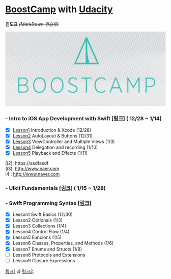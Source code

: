 # [BoostCamp](http://boostcamp.connect.or.kr) with [Udacity](https://www.udacity.com)
**진도표**  ~~*(MarkDown 연습용)*~~


![BoostCamp Logo](./bc_img.png)

### - Intro to iOS App Development with Swift [[링크]](https://www.udacity.com/course/intro-to-ios-app-development-with-swift--ud585) ( 12/28 ~ 1/14)

- [x] [Lesson1][i1] Introduction & Xcode (12/28) 
- [x] [Lesson2](i2) AutoLayout & Buttons (12/31)
- [x] [Lesson3](i3) ViewController and Multiple Views (1/3)
- [x] [Lesson4](i4) Delegation and recording (1/10)
- [x] [Lesson5](i5) Playback and Effects (1/11)

[i1]:./Introto%20iOS%20App%20Development%20with%20Swift/Lesson1%20Introduction%20&%20Xcode/ReadMe.md

[i2]: https://asdfasdf  
(i3): http://www.naer.com  
i4 : http://www.naver.com

### - UIkit Fundamentals [[링크]](https://www.udacity.com/course/uikit-fundamentals--ud788) ( 1/15 ~ 1/28)

### - Swift Programming Syntax [[링크]](https://www.udacity.com/course/learn-swift-programming-syntax--ud902)

- [x] Lesson1 Swift Basics (12/30)
- [x] Lesson2 Optionals (1/3)
- [x] Lesson3 Collections (1/4)
- [x] Lesson4 Control Flow (1/4)
- [x] Lesson5 Funcions (1/5)
- [x] Lesson6 Classes, Properties, and Methods (1/6)
- [x] Lesson7 Enums and Structs (1/8)
- [ ] Lesson8 Protocols and Extensions
- [ ] Lesson9 Closure Expressions

[링크1][1] 과 [링크2][2].

[1]: http://example.com/ "링크제목1"
[2]: http://example.org/ "링크제목2"
